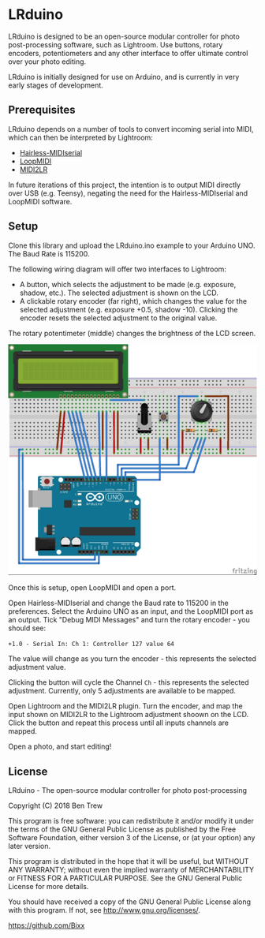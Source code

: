 # LRduino

LRduino is designed to be an open-source modular controller for photo post-processing software, such as Lightroom. Use buttons, rotary encoders, potentiometers and any other interface to offer ultimate control over your photo editing.

LRduino is initially designed for use on Arduino, and is currently in very early stages of development.


## Prerequisites
LRduino depends on a number of tools to convert incoming serial into MIDI, which can then be interpreted by Lightroom:
- [Hairless-MIDIserial](https://github.com/projectgus/hairless-midiserial)
- [LoopMIDI](https://www.tobias-erichsen.de/software/loopmidi.html)
- [MIDI2LR](https://rsjaffe.github.io/MIDI2LR/)

In future iterations of this project, the intention is to output MIDI directly over USB (e.g. Teensy), negating the need for the Hairless-MIDIserial and LoopMIDI software.


## Setup
Clone this library and upload the LRduino.ino example to your Arduino UNO. The Baud Rate is 115200.

The following wiring diagram will offer two interfaces to Lightroom:
- A button, which selects the adjustment to be made (e.g. exposure, shadow, etc.). The selected adjustment is shown on the LCD.
- A clickable rotary encoder (far right), which changes the value for the selected adjustment (e.g. exposure +0.5, shadow -10). Clicking the encoder resets the selected adjustment to the original value.

The rotary potentimeter (middle) changes the brightness of the LCD screen.

![alt text](img/LRduino_bb.jpg)

Once this is setup, open LoopMIDI and open a port. 

Open Hairless-MIDIserial and change the Baud rate to 115200 in the preferences. Select the Arduino UNO as an input, and the LoopMIDI port as an output. Tick "Debug MIDI Messages" and turn the rotary encoder - you should see:

`+1.0 - Serial In: Ch 1: Controller 127 value 64`

The value will change as you turn the encoder - this represents the selected adjustment value.

Clicking the button will cycle the Channel `Ch` - this represents the selected adjustment. Currently, only 5 adjustments are available to be mapped.

Open Lightroom and the MIDI2LR plugin. Turn the encoder, and map the input shown on MIDI2LR to the Lightroom adjustment shoown on the LCD. Click the button and repeat this process until all inputs channels are mapped. 

Open a photo, and start editing!



## License

LRduino - The open-source modular controller for photo post-processing

Copyright (C) 2018  Ben Trew

This program is free software: you can redistribute it and/or modify
it under the terms of the GNU General Public License as published by
the Free Software Foundation, either version 3 of the License, or
(at your option) any later version.

This program is distributed in the hope that it will be useful,
but WITHOUT ANY WARRANTY; without even the implied warranty of
MERCHANTABILITY or FITNESS FOR A PARTICULAR PURPOSE.  See the
GNU General Public License for more details.

You should have received a copy of the GNU General Public License
along with this program.  If not, see <http://www.gnu.org/licenses/>.

https://github.com/Bixx
